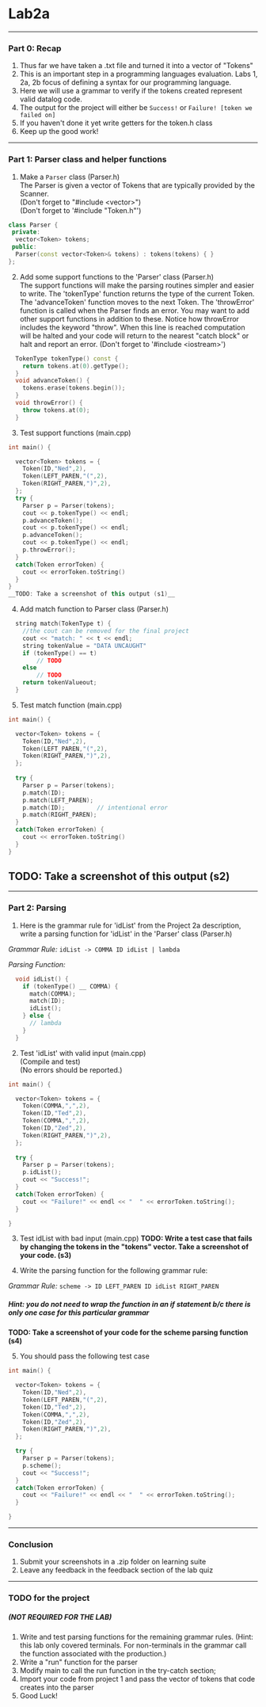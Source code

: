 # Lab2a
---
### Part 0: Recap
1. Thus far we have taken a .txt file and turned it into a vector of "Tokens"
2. This is an important step in a programming languages evaluation. Labs 1, 2a, 2b focus of defining a syntax for our programming language. 
3. Here we will use a grammar to verify if the tokens created represent valid datalog code. 
4. The output for the project will either be `Success!` or `Failure! [token we failed on]`
5.  If you haven't done it yet write getters for the token.h class
6. Keep up the good work!

---
### Part 1: Parser class and helper functions

1. Make a `Parser` class (Parser.h)  
The Parser is given a vector of Tokens that are typically provided by the Scanner.  
(Don't forget to "#include \<vector\>")  
(Don't forget to '#include "Token.h"')
```c++
class Parser {
 private:
  vector<Token> tokens;
 public:
  Parser(const vector<Token>& tokens) : tokens(tokens) { }
};
```

2. Add some support functions to the 'Parser' class (Parser.h)  
The support functions will make the parsing routines simpler and easier to write. The 'tokenType' function returns the type of the current Token. The 'advanceToken' function moves to the next Token. The 'throwError' function is called when the Parser finds an error. You may want to add other support functions in addition to these. Notice how throwError includes the keyword "throw". When this line is reached computation will be halted and your code will return to the nearest "catch block" or halt and report an error.
(Don't forget to '#include \<iostream\>')

```c++
  TokenType tokenType() const {
    return tokens.at(0).getType();
  }
  void advanceToken() {
    tokens.erase(tokens.begin());
  }
  void throwError() {
    throw tokens.at(0);
  }
```

3. Test support functions (main.cpp)
~~~c++
int main() {

  vector<Token> tokens = {
    Token(ID,"Ned",2),
    Token(LEFT_PAREN,"(",2),
    Token(RIGHT_PAREN,")",2),
  };
  try {
    Parser p = Parser(tokens);
    cout << p.tokenType() << endl;
    p.advanceToken();
    cout << p.tokenType() << endl;
    p.advanceToken();
    cout << p.tokenType() << endl;
    p.throwError();
  }
  catch(Token errorToken) {
    cout << errorToken.toString()
  }
}
__TODO: Take a screenshot of this output (s1)__
~~~

4. Add match function to Parser class (Parser.h)
~~~c++
  string match(TokenType t) {
    //the cout can be removed for the final project
    cout << "match: " << t << endl;
    string tokenValue = "DATA UNCAUGHT"
	if (tokenType() == t)
		// TODO
    else
		// TODO
	return tokenValueout;
  }
~~~

5. Test match function (main.cpp)
~~~c++
int main() {

  vector<Token> tokens = {
    Token(ID,"Ned",2),
    Token(LEFT_PAREN,"(",2),
    Token(RIGHT_PAREN,")",2),
  };
  
  try {
    Parser p = Parser(tokens);
    p.match(ID);
    p.match(LEFT_PAREN);
    p.match(ID);         // intentional error
    p.match(RIGHT_PAREN);
  }
  catch(Token errorToken) {
    cout << errorToken.toString()
  }
}
~~~
## __TODO: Take a screenshot of this output (s2)__

---
### Part 2: Parsing

1. Here is the grammar rule for 'idList' from the Project 2a description, write a parsing function for 'idList' in the 'Parser' class (Parser.h)

*Grammar Rule:*
`idList -> COMMA ID idList | lambda`

*Parsing Function:*
~~~c++
  void idList() {
    if (tokenType() __ COMMA) {
      match(COMMA);
      match(ID);
      idList();
    } else {
      // lambda
    }
  }
~~~

2. Test 'idList' with valid input (main.cpp)  
(Compile and test)  
(No errors should be reported.)

~~~c++
int main() {

  vector<Token> tokens = {
    Token(COMMA,",",2),
    Token(ID,"Ted",2),
    Token(COMMA,",",2),
    Token(ID,"Zed",2),
    Token(RIGHT_PAREN,")",2),
  };
  
  try {
    Parser p = Parser(tokens);
    p.idList();
	cout << "Success!";
  }
  catch(Token errorToken) {
    cout << "Failure!" << endl << "  " << errorToken.toString(); 
  }

}
~~~

3. Test idList with bad input (main.cpp)
__TODO: Write a test case that fails by changing the tokens in the "tokens" vector. Take a screenshot of your code. (s3)__

4. Write the parsing function for the following grammar rule:

*Grammar Rule:*
`scheme -> ID LEFT_PAREN ID idList RIGHT_PAREN`

##### Hint: you do not need to wrap the function in an if statement b/c there is only one case for this particular grammar
__TODO: Take a screenshot of your code for the scheme parsing function (s4)__

5. You should pass the following test case
~~~c++
int main() {

  vector<Token> tokens = {
    Token(ID,"Ned",2),
    Token(LEFT_PAREN,"(",2),
    Token(ID,"Ted",2),
    Token(COMMA,",",2),
    Token(ID,"Zed",2),
    Token(RIGHT_PAREN,")",2),
  };

  try {
    Parser p = Parser(tokens);
    p.scheme();
	cout << "Success!";
  }
  catch(Token errorToken) {
    cout << "Failure!" << endl << "  " << errorToken.toString(); 
  }

}
~~~

---
### Conclusion
1. Submit your screenshots in a .zip folder on learning suite
2. Leave any feedback in the feedback section of the lab quiz

---
### TODO for the project 
##### (NOT REQUIRED FOR THE LAB)
1.  Write and test parsing functions for the remaining grammar rules.
(Hint: this lab only covered terminals. For non-terminals in the grammar call the function associated with the production.)
2. Write a "run" function for the parser
3. Modify main to call the run function in the try-catch section;
4. Import your code from project 1 and pass the vector of tokens that code creates into the parser
5. Good Luck!
